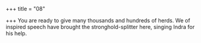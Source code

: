 +++
title = "08"

+++
You are ready to give many thousands and hundreds of herds. We of inspired speech have brought the stronghold-splitter here, singing  Indra for his help.